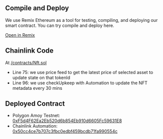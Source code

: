 ## Compile and Deploy

We use Remix Ethereum as a tool for testing, compiling, and deploying our smart contract.
You can try compile and deploy here.

[Open in Remix](https://remix.ethereum.org/#version=soljson-v0.8.25+commit.b61c2a91.js&optimize=false&runs=200&gist=c87117db4e36bdae65b41f86939ad0b2)

## Chainlink Code

At [/contracts/Nft.sol](Nft.sol)
- Line 75: we use price feed to get the latest price of selected asset to update state on that tokenId
- Line 96: we use checkUpkeep with Automation to update the NFT metadata every 30 mins

## Deployed Contract

- Polygon Amoy Testnet: [0xF5d4F62Ea2Eb520d6b854Eb910d6605Fc59631E8](https://amoy.polygonscan.com/address/0xf5d4f62ea2eb520d6b854eb910d6605fc59631e8)
- Chainlink Automation: [0x50cc4ce7b707c3fbc0edbf459bcdb71fa990554c](https://amoy.polygonscan.com/address/0x50cc4ce7b707c3fbc0edbf459bcdb71fa990554c)
